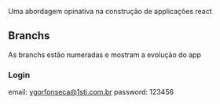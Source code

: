 Uma abordagem opinativa na construção de applicações react

## Branchs

As branchs estão numeradas e mostram a evolução do app

### Login

email: ygorfonseca@1sti.com.br
password: 123456

